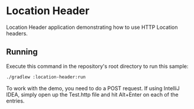 # Location Header

Location Header application demonstrating how to use HTTP Location headers.

## Running

Execute this command in the repository's root directory to run this sample:

```bash
./gradlew :location-header:run
```
 
To work with the demo, you need to do a POST request. If using IntelliJ IDEA, simply open
up the Test.http file and hit Alt+Enter on each of the entries. 

  